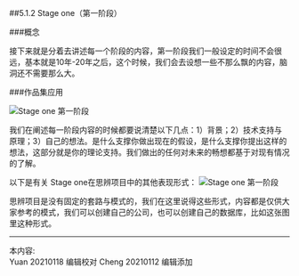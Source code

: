 
##5.1.2 Stage one（第一阶段）

###概念

接下来就是分着去讲述每一个阶段的内容，第一阶段我们一般设定的时间不会很远，基本就是10年-20年之后，这个时候，我们会去设想一些不那么飘的内容，脑洞还不需要那么大。


###作品集应用

![ Stage one 第一阶段](http://kitpic.makebi.net/2021/cdsd_03.jpg)

我们在阐述每一阶段内容的时候都要说清楚以下几点：1）背景；2）技术支持与原理；3）自己的想法。是什么支撑你做出现在的假设，是什么支撑你提出这样的想法，这部分就是你的理论支持。我们做出的任何对未来的畅想都基于对现有情况的了解。


以下是有关 Stage one在思辨项目中的其他表现形式：
![ Stage one 第一阶段](http://kitpic.makebi.net/2021/cdsd_04.jpg)

思辨项目是没有固定的套路与模式的，我们在这里说得这些形式，内容都是仅供大家参考的模式，我们可以创建自己的公司，也可以创建自己的数据库，比如这张图里这种形式。




---
本内容:  
Yuan 20210118 编辑校对
Cheng 20210112 编辑添加
